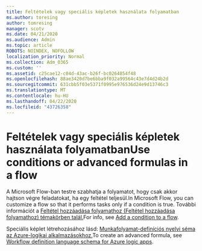 ```yaml
---
title: Feltételek vagy speciális képletek használata folyamatban
ms.author: toresing
author: tomresing
manager: scotv
ms.date: 04/21/2020
ms.audience: Admin
ms.topic: article
ROBOTS: NOINDEX, NOFOLLOW
localization_priority: Normal
ms.collection: Adm_O365
ms.custom: ''
ms.assetid: c25cae12-c04d-43ac-b26f-bc0264854f48
ms.openlocfilehash: 88ae3420d7be6bba9f032a99564c43e7d4d24b2d
ms.sourcegitcommit: 631cbb5f03e5371f0995e976536d24e9d13746c3
ms.translationtype: MT
ms.contentlocale: hu-HU
ms.lasthandoff: 04/22/2020
ms.locfileid: "43726358"
---
```

# <a name="use-conditions-or-advanced-formulas-in-a-flow"></a><span data-ttu-id="ffab7-102">Feltételek vagy speciális képletek használata folyamatban</span><span class="sxs-lookup"><span data-stu-id="ffab7-102">Use conditions or advanced formulas in a flow</span></span>

<span data-ttu-id="ffab7-103">A Microsoft Flow-ban testre szabhatja a folyamatot, hogy csak akkor hajtson végre feladatokat, ha egy feltétel teljesül.</span><span class="sxs-lookup"><span data-stu-id="ffab7-103">In Microsoft Flow, you can customize a flow so that it performs tasks only if a condition is true.</span></span> <span data-ttu-id="ffab7-104">További információt a [Feltétel hozzáadása folyamathoz (Feltétel hozzáadása folyamathoz) témakörben talál.](https://go.microsoft.com/fwlink/?linkid=872112)</span><span class="sxs-lookup"><span data-stu-id="ffab7-104">For info, see [Add a condition to a flow](https://go.microsoft.com/fwlink/?linkid=872112).</span></span>
  
<span data-ttu-id="ffab7-105">Speciális képlet létrehozásához lásd: [Munkafolyamat-definíciós nyelvi séma az Azure-logikai alkalmazásokhoz.](https://aka.ms/logicexpressions)</span><span class="sxs-lookup"><span data-stu-id="ffab7-105">To create an advanced formula, see [Workflow definition language schema for Azure logic apps](https://aka.ms/logicexpressions).</span></span>
  

